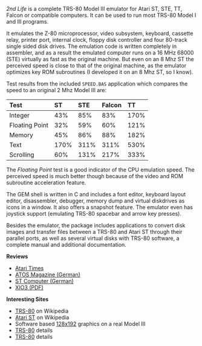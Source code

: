 _2nd Life_ is a complete TRS-80 Model III emulator for Atari ST, STE, TT, Falcon or compatible computers. It can be used to run most TRS-80 Model I and III programs.

It emulates the Z-80 microprocessor, video subsystem, keyboard, cassette relay, printer port, internal clock, floppy disk controller and four 80-track single sided disk drives. The emulation code is written completely in assembler, and as a result the emulated computer runs on a 16 MHz 68000 (STE) virtually as fast as the original machine. But even on an 8 Mhz ST the perceived speed is close to that of the original machine, as the emulator optimizes key ROM subroutines (I developed it on an 8 Mhz ST, so I know).

Test results from the included `SPEED.BAS` application which compares the speed to an original 2 Mhz Model III are:

| **Test** | **ST** | **STE** | **Falcon** | **TT** |
|:---------|:-------|:--------|:-----------|:-------|
| Integer  | 43%    | 85%     | 83%        | 170%   |
| Floating Point | 32%    | 59%     | 60%        | 121%   |
| Memory   | 45%    | 86%     | 88%        | 182%   |
| Text     | 170%   | 311%    | 311%       | 530%   |
| Scrolling | 60%    | 131%    | 217%       | 333%   |

The _Floating Point_ test is a good indicator of the CPU emulation speed. The perceived speed is much better though  because of the video and ROM subroutine acceleration feature.

The GEM shell is written in C and includes a font editor, keyboard layout editor, disassembler, debugger, memory dump and virtual diskdrives as icons in a window. It also offers a snapshot feature. The emulator even has joystick support (emulating TRS-80 spacebar and arrow key presses).

Besides the emulator, the package includes applications to convert disk images and transfer files between a TRS-80 and Atari ST through their parallel ports, as well as several virtual disks with TRS-80 software, a complete manual and additional documentation.

**Reviews**
  * [Atari Times](http://www.stcarchiv.de/ataritimes/09_2ndlife.php)
  * [ATOS Magazine (German)](http://www.mindrup.de/atos/online/9606/2ndlife.htm)
  * [ST Computer (German)](http://www.stcarchiv.de/stc1997/06_2ndlife_de.php)
  * [XIO3 (PDF)](http://www.strotmann.de/~cas/Infothek/XioSeptOctninesex/xio391096.pdf)

**Interesting Sites**
  * [TRS-80](http://en.wikipedia.org/wiki/TRS-80) on Wikipedia
  * [Atari ST](http://en.wikipedia.org/wiki/Atari_st) on Wikipedia
  * Software based [128x192](http://members.shaw.ca/gp2000/beamhack1.html) graphics on a real Model III
  * [TRS-80](http://www.trs-80.com/) details
  * [TRS-80](http://www.trs-80.org/) details
